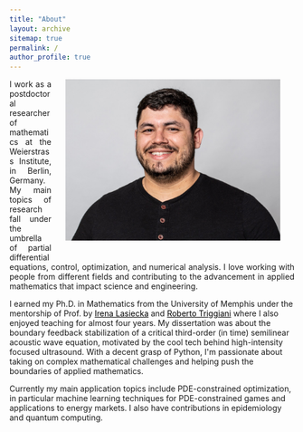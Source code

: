 ```yaml
---
title: "About"
layout: archive
sitemap: true
permalink: /
author_profile: true
---
```


<img src="/assets/images/photo_black_cc.jpg" width="380px" alt="Marcelo Bongarti" align="right" style="display:block;margin-bottom:25px;margin-left:auto;margin-right:auto;padding-left: 25px;padding-right: 25px;" z-index="1" />
<p style="text-align: justify">
I work as a postdoctoral researcher of mathematics at the Weierstrass Institute, in Berlin, Germany. My main topics of research fall under the umbrella of partial differential equations, control, optimization, and numerical analysis. I love working with people from different fields and contributing to the advancement in applied mathematics that impact science and engineering.

I earned my Ph.D. in Mathematics from the University of Memphis under the mentorship of Prof. by <a href="[http://www.professoren.tum.de/en/wohlmuth-barbara/](https://www.memphis.edu/msci/people/lasiecka.php)" style="color:black">Irena Lasiecka</a> and <a href="[[http://www.professoren.tum.de/en/wohlmuth-barbara/](https://www.memphis.edu/msci/people/lasiecka.php](https://www.memphis.edu/msci/people/rtrggani.php))" style="color:black">Roberto Triggiani</a> where I also enjoyed teaching for almost four years. My dissertation was about the boundary feedback stabilization of a critical third-order (in time) semilinear acoustic wave equation, motivated by the cool tech behind high-intensity focused ultrasound. With a decent grasp of Python, I'm passionate about taking on complex mathematical challenges and helping push the boundaries of applied mathematics.

Currently my main application topics include PDE-constrained optimization, in particular machine learning techniques for PDE-constrained games and applications to energy markets. I also have contributions in epidemiology and quantum computing.

</p>
